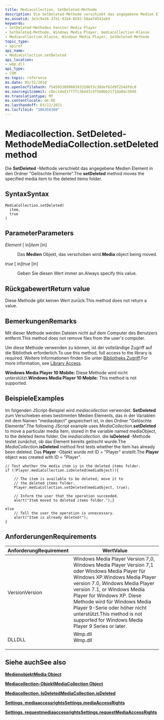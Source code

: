 ```yaml
---
title: Mediacollection. SetDeleted-Methode
description: Die SetDeleted-Methode verschiebt das angegebene Medien Element in den Ordner "Gelöschte Elemente". | Mediacollection. SetDeleted-Methode
ms.assetid: 3e3c9a16-37e1-41b4-8593-58aaf4541eb9
keywords:
- SetDeleted-Methoden Fenster Media Player
- SetDeleted-Methode, Windows Media Player, mediacollection-Klasse
- Mediacollection-Klasse, Windows Media Player, SetDeleted-Methode
topic_type:
- apiref
api_name:
- MediaCollection.setDeleted
api_location:
- wmp.dll
api_type:
- COM
ms.topic: reference
ms.date: 05/31/2018
ms.openlocfilehash: f545953899883933286f3c38def62d9f254dfdc0
ms.sourcegitcommit: c8ec1ded1ffffc364d3c4f560bb2171da0dc5040
ms.translationtype: MT
ms.contentlocale: de-DE
ms.lasthandoff: 03/22/2021
ms.locfileid: "106358360"
---
```

# <a name="mediacollectionsetdeleted-method"></a><span data-ttu-id="e2115-107">Mediacollection. SetDeleted-Methode</span><span class="sxs-lookup"><span data-stu-id="e2115-107">MediaCollection.setDeleted method</span></span>

<span data-ttu-id="e2115-108">Die **SetDeleted** -Methode verschiebt das angegebene Medien Element in den Ordner "Gelöschte Elemente".</span><span class="sxs-lookup"><span data-stu-id="e2115-108">The **setDeleted** method moves the specified media item to the deleted items folder.</span></span>

## <a name="syntax"></a><span data-ttu-id="e2115-109">Syntax</span><span class="sxs-lookup"><span data-stu-id="e2115-109">Syntax</span></span>


```JScript
MediaCollection.setDeleted(
  item,
  true
)
```



## <a name="parameters"></a><span data-ttu-id="e2115-110">Parameter</span><span class="sxs-lookup"><span data-stu-id="e2115-110">Parameters</span></span>

<dl> <dt>

<span data-ttu-id="e2115-111">*Element* \[ in\]</span><span class="sxs-lookup"><span data-stu-id="e2115-111">*item* \[in\]</span></span>
</dt> <dd>

<span data-ttu-id="e2115-112">Das **Medien** Objekt, das verschoben wird.</span><span class="sxs-lookup"><span data-stu-id="e2115-112">**Media** object being moved.</span></span>

</dd> <dt>

<span data-ttu-id="e2115-113">*true* \[ in\]</span><span class="sxs-lookup"><span data-stu-id="e2115-113">*true* \[in\]</span></span>
</dt> <dd>

<span data-ttu-id="e2115-114">Geben Sie diesen Wert immer an.</span><span class="sxs-lookup"><span data-stu-id="e2115-114">Always specify this value.</span></span>

</dd> </dl>

## <a name="return-value"></a><span data-ttu-id="e2115-115">Rückgabewert</span><span class="sxs-lookup"><span data-stu-id="e2115-115">Return value</span></span>

<span data-ttu-id="e2115-116">Diese Methode gibt keinen Wert zurück.</span><span class="sxs-lookup"><span data-stu-id="e2115-116">This method does not return a value.</span></span>

## <a name="remarks"></a><span data-ttu-id="e2115-117">Bemerkungen</span><span class="sxs-lookup"><span data-stu-id="e2115-117">Remarks</span></span>

<span data-ttu-id="e2115-118">Mit dieser Methode werden Dateien nicht auf dem Computer des Benutzers entfernt.</span><span class="sxs-lookup"><span data-stu-id="e2115-118">This method does not remove files from the user's computer.</span></span>

<span data-ttu-id="e2115-119">Um diese Methode verwenden zu können, ist der vollständige Zugriff auf die Bibliothek erforderlich.</span><span class="sxs-lookup"><span data-stu-id="e2115-119">To use this method, full access to the library is required.</span></span> <span data-ttu-id="e2115-120">Weitere Informationen finden Sie unter [Bibliotheks Zugriff](library-access.md).</span><span class="sxs-lookup"><span data-stu-id="e2115-120">For more information, see [Library Access](library-access.md).</span></span>

<span data-ttu-id="e2115-121">**Windows Media Player 10 Mobile:** Diese Methode wird nicht unterstützt.</span><span class="sxs-lookup"><span data-stu-id="e2115-121">**Windows Media Player 10 Mobile:** This method is not supported.</span></span>

## <a name="examples"></a><span data-ttu-id="e2115-122">Beispiele</span><span class="sxs-lookup"><span data-stu-id="e2115-122">Examples</span></span>

<span data-ttu-id="e2115-123">Im folgenden JScript-Beispiel wird *mediacollection* verwendet. **SetDeleted** zum Verschieben eines bestimmten Medien Elements, das in der Variablen mit dem Namen "mediaobject" gespeichert ist, in den Ordner "Gelöschte Elemente".</span><span class="sxs-lookup"><span data-stu-id="e2115-123">The following JScript example uses *MediaCollection*.**setDeleted** to move a particular media item, stored in the variable named mediaObject, to the deleted items folder.</span></span> <span data-ttu-id="e2115-124">Die *mediacollection*. die **isDeleted** -Methode testet zunächst, ob das Element bereits gelöscht wurde.</span><span class="sxs-lookup"><span data-stu-id="e2115-124">The *MediaCollection*.**isDeleted** method first tests whether the item has already been deleted.</span></span> <span data-ttu-id="e2115-125">Das **Player** -Objekt wurde mit ID = "Player" erstellt.</span><span class="sxs-lookup"><span data-stu-id="e2115-125">The **Player** object was created with ID = "Player".</span></span>


```JScript
// Test whether the media item is in the deleted items folder.
if (!Player.mediaCollection.isDeleted(mediaObject)){

    // The item is available to be deleted; move it to 
    // the deleted items folder.
    Player.mediaCollection.setDeleted(mediaObject, true);

    // Inform the user that the operation succeeded.
    alert("Item moved to deleted items folder.");}

else
    // Tell the user the operation is unnecessary.
    alert("Item is already deleted!");
}

```



## <a name="requirements"></a><span data-ttu-id="e2115-126">Anforderungen</span><span class="sxs-lookup"><span data-stu-id="e2115-126">Requirements</span></span>



| <span data-ttu-id="e2115-127">Anforderung</span><span class="sxs-lookup"><span data-stu-id="e2115-127">Requirement</span></span> | <span data-ttu-id="e2115-128">Wert</span><span class="sxs-lookup"><span data-stu-id="e2115-128">Value</span></span> |
|--------------------|-------------------------------------------------------------------------------------------------------------------------------------------------------------------------------------------------|
| <span data-ttu-id="e2115-129">Version</span><span class="sxs-lookup"><span data-stu-id="e2115-129">Version</span></span><br/> | <span data-ttu-id="e2115-130">Windows Media Player Version 7,0, Windows Media Player Version 7,1 oder Windows Media Player für Windows XP.</span><span class="sxs-lookup"><span data-stu-id="e2115-130">Windows Media Player version 7.0, Windows Media Player version 7.1, or Windows Media Player for Windows XP.</span></span> <span data-ttu-id="e2115-131">Diese Methode wird für Windows Media Player 9-Serie oder höher nicht unterstützt.</span><span class="sxs-lookup"><span data-stu-id="e2115-131">This method is not supported for Windows Media Player 9 Series or later.</span></span><br/> |
| <span data-ttu-id="e2115-132">DLL</span><span class="sxs-lookup"><span data-stu-id="e2115-132">DLL</span></span><br/>     | <dl> <span data-ttu-id="e2115-133"><dt>Wmp.dll</dt></span><span class="sxs-lookup"><span data-stu-id="e2115-133"><dt>Wmp.dll</dt></span></span> </dl>                                                                                                              |



## <a name="see-also"></a><span data-ttu-id="e2115-134">Siehe auch</span><span class="sxs-lookup"><span data-stu-id="e2115-134">See also</span></span>

<dl> <dt>

[<span data-ttu-id="e2115-135">**Medienobjekt**</span><span class="sxs-lookup"><span data-stu-id="e2115-135">**Media Object**</span></span>](media-object.md)
</dt> <dt>

[<span data-ttu-id="e2115-136">**Mediacollection-Objekt**</span><span class="sxs-lookup"><span data-stu-id="e2115-136">**MediaCollection Object**</span></span>](mediacollection-object.md)
</dt> <dt>

[<span data-ttu-id="e2115-137">**Mediacollection. IsDeleted**</span><span class="sxs-lookup"><span data-stu-id="e2115-137">**MediaCollection.isDeleted**</span></span>](mediacollection-isdeleted.md)
</dt> <dt>

[<span data-ttu-id="e2115-138">**Settings. mediaaccessrights**</span><span class="sxs-lookup"><span data-stu-id="e2115-138">**Settings.mediaAccessRights**</span></span>](settings-mediaaccessrights.md)
</dt> <dt>

[<span data-ttu-id="e2115-139">**Settings. requestmediaaccessrights**</span><span class="sxs-lookup"><span data-stu-id="e2115-139">**Settings.requestMediaAccessRights**</span></span>](settings-requestmediaaccessrights.md)
</dt> </dl>

 

 





